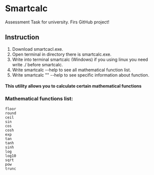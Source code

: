 # Smartcalc
Assessment Task for university.
Firs GitHub project!
## Instruction
1) Download smartcacl.exe.
2) Open terminal in directory there is smartcalc.exe.
3) Write into terminal smartcalc <function> <x> <y> (Windows) if you using linux you need write ./ before smartcalc.
4) Write smartcalc --help to see all mathematical function list.
5) Write smartcalc "<function>" --help to see specific information about function.
  
  
#### This utility allows you to calculate certain mathematical functions

### Mathematical functions list:
```
floor
round
ceil
sin
cos
cosh
exp
tan
tanh
sinh
log
log10
sqrt
pow
trunc
```
